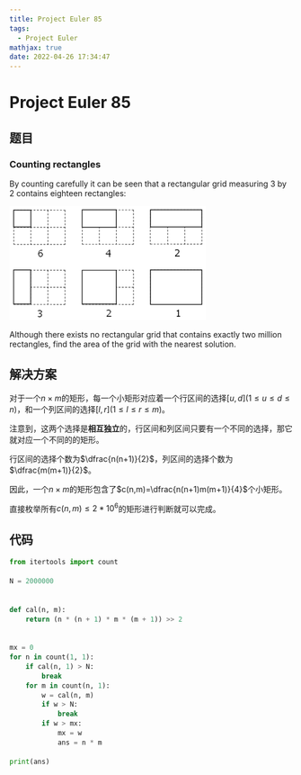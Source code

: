 ```yaml
---
title: Project Euler 85
tags:
  - Project Euler
mathjax: true
date: 2022-04-26 17:34:47
---
```


<escape><!-- more --></escape>

# Project Euler 85
## 题目
### Counting rectangles
By counting carefully it can be seen that a rectangular grid measuring $3$ by $2$ contains eighteen rectangles:

![](../images/p085.png)

Although there exists no rectangular grid that contains exactly two million rectangles, find the area of the grid with the nearest solution.

## 解决方案

对于一个$n\times m$的矩形，每一个小矩形对应着一个行区间的选择$[u,d](1\leq u\leq d \leq n)$，和一个列区间的选择$[l,r](1\leq l\leq r\leq m)$。

注意到，这两个选择是**相互独立**的，行区间和列区间只要有一个不同的选择，那它就对应一个不同的的矩形。

行区间的选择个数为$\dfrac{n(n+1)}{2}$，列区间的选择个数为$\dfrac{m(m+1)}{2}$。

因此，一个$n\times m$的矩形包含了$c(n,m)=\dfrac{n(n+1)m(m+1)}{4}$个小矩形。

直接枚举所有$c(n,m)\leq 2*10^6$的矩形进行判断就可以完成。

## 代码

```py
from itertools import count

N = 2000000


def cal(n, m):
    return (n * (n + 1) * m * (m + 1)) >> 2


mx = 0
for n in count(1, 1):
    if cal(n, 1) > N:
        break
    for m in count(n, 1):
        w = cal(n, m)
        if w > N:
            break
        if w > mx:
            mx = w
            ans = n * m

print(ans)

```